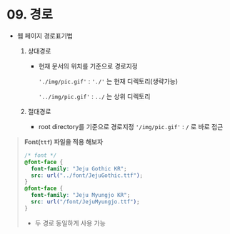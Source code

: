# 09. 경로

- 웹 페이지 경로표기법

  1. 상대경로

     - 현재 문서의 위치를 기준으로 경로지정

       `'./img/pic.gif'` : `'./'` 는 현재 디렉토리(생략가능)

       `'../img/pic.gif'` : `../` 는 상위 디렉토리

  2. 절대경로

     - root directory를 기준으로 경로지정
       `'/img/pic.gif'` : `/` 로 바로 접근



> **Font(`ttf`) 파일을 적용 해보자**
>
> ```css
> /* font */
> @font-face {
>   font-family: "Jeju Gothic KR";
>   src: url("../font/JejuGothic.ttf");
> }
> @font-face {
>   font-family: "Jeju Myungjo KR";
>   src: url("/font/JejuMyungjo.ttf");
> }
> ```
>
> - 두 경로 동일하게 사용 가능
>
> 
